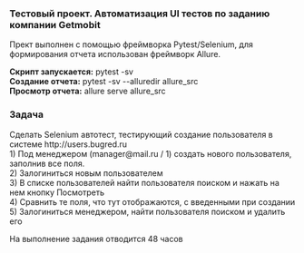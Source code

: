 <h3>Тестовый проект. Автоматизация UI тестов по заданию компании Getmobit</h3>

<p>Прект выполнен с помощью фреймворка Pytest/Selenium, для формирования отчета использован фреймворк Allure.</p>
<p><b>Скрипт запускается:</b> pytest -sv<br>
<b>Создание отчета:</b> pytest -sv --alluredir allure_src<br>
<b>Просмотр отчета:</b> allure serve allure_src</p>

<h3>Задача</h3>
<p>Сделать Selenium автотест, тестирующий создание пользователя в системе http://users.bugred.ru<br>
1) Под менеджером (manager@mail.ru / 1) создать нового пользователя, заполнив все поля.<br>
2) Залогиниться новым пользователем<br>
3) В списке пользователей найти пользователя поиском и нажать на нем кнопку Посмотреть<br>
4) Сравнить те поля, что тут отображаются, с введенными при создании<br>
5) Залогиниться менеджером, найти пользователя поиском и удалить его</p>

<p>На выполнение задания отводится 48 часов</p>

